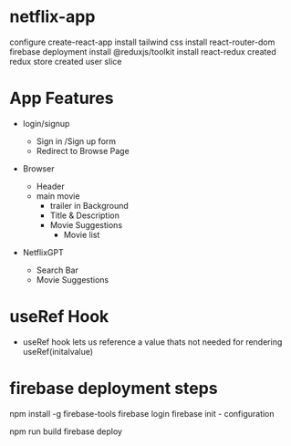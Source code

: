# netflix-app
configure create-react-app
install tailwind css
install react-router-dom
firebase deployment
install @reduxjs/toolkit
install react-redux
created redux store
created user slice



# App Features
- login/signup
    - Sign in /Sign up form
    - Redirect to Browse Page

- Browser
    - Header
    - main movie
        - trailer in Background
        - Title & Description
        - Movie Suggestions
            - Movie list

- NetflixGPT
    - Search Bar
    - Movie Suggestions


# useRef Hook
- useRef hook lets us reference a value thats not needed for rendering
useRef(initalvalue)

# firebase deployment steps
npm install -g firebase-tools
firebase login 
firebase init
    - configuration

npm run build
firebase deploy